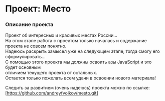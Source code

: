 # Проект: Место

### Описание проекта

Проект об интересных и красивых местах России...  
На этом этапе работа с проектом только началась и содержание проекта не совсем понятно.  
Надеюсь раскрыть замысел уже на следующем этапе, тогда смогу его сформулировать...  
С помощью этого проекта мы должны освоить азы JavaScript и это будет основным  
отличием текущего проекта от остальных.  
Остается только пожелать всем удачи в освоении нового материала!

Следить за развитием (очень надеюсь) проекта можно по ссылке:  
[https://github.com/andreyfvolkov/mesto.git]
